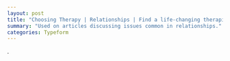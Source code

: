 ```yaml
---
layout: post
title: "Choosing Therapy | Relationships | Find a life-changing therapist."
summary: "Used on articles discussing issues common in relationships."
categories: Typeform
---
```

.

<div class="typeform-widget" data-url="https://form.typeform.com/to/AC3a8KrB" style="width: 100%; height: 700px; margin-top: -180px;"></div> <script async=""> (function() { var qs,js,q,s,d=document, gi=d.getElementById, ce=d.createElement, gt=d.getElementsByTagName, id="typef_orm", b="https://embed.typeform.com/"; if(!gi.call(d,id)) { js=ce.call(d,"script"); js.id=id; js.src=b+"embed.js"; q=gt.call(d,"script")[0]; q.parentNode.insertBefore(js,q) } })() </script>
